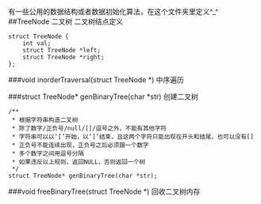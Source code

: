有一些公用的数据结构或者数据初始化算法，在这个文件夹里定义^_^
##TreeNode 二叉树
二叉树结点定义

    struct TreeNode {
        int val;
        struct TreeNode *left;
        struct TreeNode *right;
    };

###void inorderTraversal(struct TreeNode *) 中序遍历

###struct TreeNode* genBinaryTree(char *str) 创建二叉树
```
/**
 * 根据字符串构造二叉树
 * 除了数字/正负号/null/[]/逗号之外，不能有其他字符
 * 字符串可以以‘[’开始，以‘]’结束，且这两个字符只能出现在开头和结尾，也可以没有[]
 * 正负号不能连续出现，正负号之后必须跟一个数字
 * 多个数字之间用逗号分隔
 * 如果违反以上规则，返回NULL，否则返回一个树
 */
struct TreeNode* genBinaryTree(char *str);
```
###void freeBinaryTree(struct TreeNode *) 回收二叉树内存
